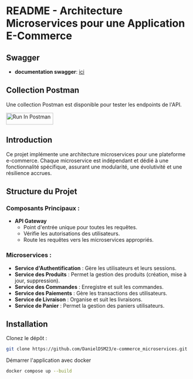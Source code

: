 # README - Architecture Microservices pour une Application E-Commerce

## Swagger
- **documentation swagger**: [ici](https://app.swaggerhub.com/apis-docs/Daniel:VRDX/MICROSERVICESECOMMERCE/1.0)

## Collection Postman

Une collection Postman est disponible pour tester les endpoints de l'API.

[<img src="https://run.pstmn.io/button.svg" alt="Run In Postman" style="width: 128px; height: 32px;">](https://app.getpostman.com/run-collection/23821582-8ff83c82-42f3-45a6-a5b1-7e5b34e133ac?action=collection%2Ffork&source=rip_markdown&collection-url=entityId%3D23821582-8ff83c82-42f3-45a6-a5b1-7e5b34e133ac%26entityType%3Dcollection%26workspaceId%3D621c9921-31f4-41da-af64-b4f584aacc7d)

## Introduction
Ce projet implémente une architecture microservices pour une plateforme e-commerce. Chaque microservice est indépendant et dédié à une fonctionnalité spécifique, assurant une modularité, une évolutivité et une résilience accrues.

## Structure du Projet

### Composants Principaux :
- **API Gateway**
  - Point d'entrée unique pour toutes les requêtes.
  - Vérifie les autorisations des utilisateurs.
  - Route les requêtes vers les microservices appropriés.

### Microservices :
- **Service d'Authentification** : Gère les utilisateurs et leurs sessions.
- **Service des Produits** : Permet la gestion des produits (création, mise à jour, suppression).
- **Service des Commandes** : Enregistre et suit les commandes.
- **Service des Paiements** : Gère les transactions des utilisateurs.
- **Service de Livraison** : Organise et suit les livraisons.
- **Service de Panier** : Permet la gestion des paniers utilisateurs.

## Installation

Clonez le dépôt :
```sh
git clone https://github.com/DanielDSM23/e-commerce_microservices.git 
```

Démarrer l'application avec docker

```sh
docker compose up --build
```